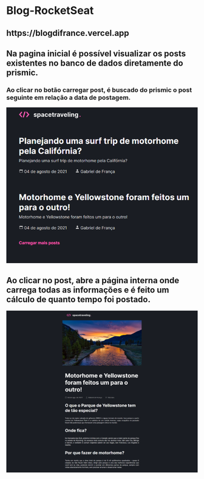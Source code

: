 # Blog-RocketSeat
<h2>https://blogdifrance.vercel.app</h2>

<h2>Na pagina inicial é possível visualizar os posts existentes no banco de dados diretamente do prismic.</h2>
<h3>Ao clicar no botão carregar post, é buscado do prismic o post seguinte em relação a data de postagem.</h3>

![screenshot](https://github.com/dFrance/Blog-RocketSeat/blob/master/assets/image_home.png)

<h2>Ao clicar no post, abre a página interna onde carrega todas as informações e é feito um cálculo de quanto tempo foi postado.</h2>

![screenshot](https://github.com/dFrance/Blog-RocketSeat/blob/master/assets/image_post.png)
